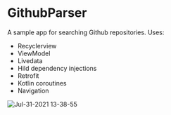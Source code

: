 # GithubParser
A sample app for searching Github repositories.
Uses:
- Recyclerview
- ViewModel
- Livedata
- Hild dependency injections
- Retrofit
- Kotlin coroutines
- Navigation

![Jul-31-2021 13-38-55](https://user-images.githubusercontent.com/63841201/127727617-7b6c4d16-dd7c-4155-9635-d2a683167dad.gif)
